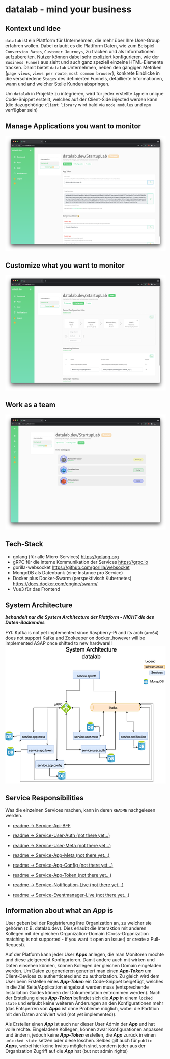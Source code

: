 # datalab - mind your business

## Kontext und Idee 
`datalab` ist ein Plattform für Unternehmen, die mehr über Ihre User-Group erfahren wollen. Dabei erlaubt es die Plattform Daten, wie zum Beispiel 
`Conversion Rates`, `Customer Journeys`, zu tracken und als Informationen aufzubereiten. Nutzer können dabei sehr expliziert konfigurieren, wie der `Business Funnel` aus sieht und auch ganz speziell einzelne HTML-Elemente
tracken. Damit bietet `datalab` Unternehmen, neben den gängigen Metriken (`page views`, `views per route`, `most common browser`), konkrete Einblicke in die verschiedene `Stages` des definierten Funnels, detaillierte Informationen, wann und and 
welcher Stelle Kunden abspringen. 

Um `datalab` in Projekte zu integrieren, wird für jeder erstellte `App` ein unique Code-Snippet erstellt, welches auf der Client-Side injected werden kann (die dazugehörige `client library` wird bald via `node modules` und `npm` verfügbar sein)


## Manage Applications you want to monitor
![](git-resources/datalab_general.png)

## Customize what you want to monitor
![](git-resources/datalab_config.png)

## Work as a team
![](git-resources/datalab_team.png)



## Tech-Stack
- golang (für alle Micro-Services) https://golang.org
- gRPC für die interne Kommunikation der Services https://grpc.io
- gorilla-websocket https://github.com/gorilla/websocket
- MongoDB als Datenbank (eine Instance pro Service)
- Docker plus Docker-Swarm (perspektivisch Kubernetes) https://docs.docker.com/engine/swarm/
- Vue3 für das Frontend

## System Architecture
***behandelt nur die System Architecture der Plattform - NICHT die des Daten-Backendes***

FYI: Kafka is not yet implemented since Raspberry-Pi and its arch (`arm64`) does not support Kafka and Zookeeper on docker..however will be implemented ASAP once shifted to new hardware!!
![](git-resources/datalab_sys_arch.png)

## Service Responsibilities
Was die einzelnen Services machen, kann in deren `README` nachgelesen werden.
- [readme -> Service-Api-BFF](https://github.com/KonstantinGasser/datalab/tree/main/service.api.bff)

- [readme -> Service-User-Auth (not there yet...)](https://github.com/KonstantinGasser/datalab/tree/main/service.user.auth.agent)
- [readme -> Service-User-Meta (not there yet...)](https://github.com/KonstantinGasser/datalab/tree/main/service.user.meta.agent)

- [readme -> Service-App-Meta (not there yet...)](https://github.com/KonstantinGasser/datalab/tree/main/service.app.meta.agent)
- [readme -> Service-App-Config (not there yet...)](https://github.com/KonstantinGasser/datalab/tree/main/service.app.config.agent)
- [readme -> Service-App-Token (not there yet...)](https://github.com/KonstantinGasser/datalab/tree/main/service.app.token.agent)

- [readme -> Service-Notification-Live (not there yet...)](https://github.com/KonstantinGasser/datalab/tree/main/service.notification-live)
- [readme -> Service-Eventmanager-Live (not there yet...)](https://github.com/KonstantinGasser/datalab/tree/main/service.eventmananger.live)





## Information about what an ***App*** is
User geben bei der Registrierung ihre Organization an, zu welcher sie gehören (z.B. datalab.dev). Dies erlaubt die Interaktion mit anderen Kollegen mit der gleichen Organization-Domain (Cross-Organization matching is not supported - if you want it open an Issue:) or create a Pull-Request).

Auf der Platform kann jeder User **Apps** anlegen, die man Monitoren möchte und diese zielgerecht Konfigurieren. Damit andere auch mit wirken und Daten einsehen können, können Kollegen der gleichen Domain eingeladen werden. Um Daten zu generieren generiert man einen ***App-Token*** um Client-Devices zu authenticated and zu authorization. Zu gleich wird dem User beim Erstellen eines ***App-Token*** ein Code-Snippet beigefügt, welches in die Ziel Seite/Application eingebaut werden muss (entsprechende Installation Guides können der Dokumentation entnommen werden). Nach der Erstellung eines ***App-Token*** befindet sich die ***App*** in einem `locked state` und erlaubt keine weiteren Änderungen an den Konfigurationen mehr (das Entsperren von ***Apps*** ist ohne Probleme möglich, wobei die Partition mit den Daten archiviert wird (not yet implemented)).

Als Ersteller einen ***App*** ist auch nur dieser User Admin der ***App*** und hat volle rechte. Eingeladene Kollegen, können zwar Konfigurationen anpassen und ändern, jedoch keine ***App-Token*** erstellen, die ***App*** zurück in einen `unlocked state` setzen oder diese löschen. Selbes gilt auch für `public` ***Apps***, wobei hier keine Invites möglich sind, sondern jeder aus der Organization Zugriff auf die ***App*** hat (but not admin rights)

